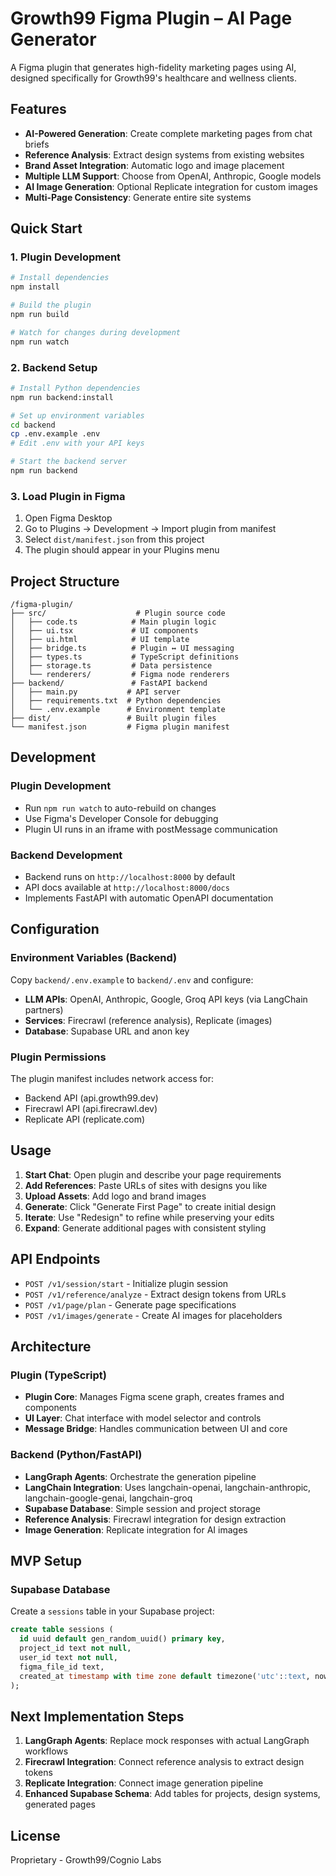 # Growth99 Figma Plugin – AI Page Generator

A Figma plugin that generates high-fidelity marketing pages using AI, designed specifically for Growth99's healthcare and wellness clients.

## Features

- **AI-Powered Generation**: Create complete marketing pages from chat briefs
- **Reference Analysis**: Extract design systems from existing websites
- **Brand Asset Integration**: Automatic logo and image placement
- **Multiple LLM Support**: Choose from OpenAI, Anthropic, Google models
- **AI Image Generation**: Optional Replicate integration for custom images
- **Multi-Page Consistency**: Generate entire site systems

## Quick Start

### 1. Plugin Development

```bash
# Install dependencies
npm install

# Build the plugin
npm run build

# Watch for changes during development
npm run watch
```

### 2. Backend Setup

```bash
# Install Python dependencies
npm run backend:install

# Set up environment variables
cd backend
cp .env.example .env
# Edit .env with your API keys

# Start the backend server
npm run backend
```

### 3. Load Plugin in Figma

1. Open Figma Desktop
2. Go to Plugins → Development → Import plugin from manifest
3. Select `dist/manifest.json` from this project
4. The plugin should appear in your Plugins menu

## Project Structure

```
/figma-plugin/
├── src/                    # Plugin source code
│   ├── code.ts            # Main plugin logic
│   ├── ui.tsx             # UI components
│   ├── ui.html            # UI template
│   ├── bridge.ts          # Plugin ↔ UI messaging
│   ├── types.ts           # TypeScript definitions
│   ├── storage.ts         # Data persistence
│   └── renderers/         # Figma node renderers
├── backend/               # FastAPI backend
│   ├── main.py           # API server
│   ├── requirements.txt  # Python dependencies
│   └── .env.example      # Environment template
├── dist/                 # Built plugin files
└── manifest.json         # Figma plugin manifest
```

## Development

### Plugin Development
- Run `npm run watch` to auto-rebuild on changes
- Use Figma's Developer Console for debugging
- Plugin UI runs in an iframe with postMessage communication

### Backend Development
- Backend runs on `http://localhost:8000` by default
- API docs available at `http://localhost:8000/docs`
- Implements FastAPI with automatic OpenAPI documentation

## Configuration

### Environment Variables (Backend)

Copy `backend/.env.example` to `backend/.env` and configure:

- **LLM APIs**: OpenAI, Anthropic, Google, Groq API keys (via LangChain partners)
- **Services**: Firecrawl (reference analysis), Replicate (images)
- **Database**: Supabase URL and anon key

### Plugin Permissions

The plugin manifest includes network access for:
- Backend API (api.growth99.dev)
- Firecrawl API (api.firecrawl.dev)  
- Replicate API (replicate.com)

## Usage

1. **Start Chat**: Open plugin and describe your page requirements
2. **Add References**: Paste URLs of sites with designs you like
3. **Upload Assets**: Add logo and brand images
4. **Generate**: Click "Generate First Page" to create initial design
5. **Iterate**: Use "Redesign" to refine while preserving your edits
6. **Expand**: Generate additional pages with consistent styling

## API Endpoints

- `POST /v1/session/start` - Initialize plugin session
- `POST /v1/reference/analyze` - Extract design tokens from URLs
- `POST /v1/page/plan` - Generate page specifications
- `POST /v1/images/generate` - Create AI images for placeholders

## Architecture

### Plugin (TypeScript)
- **Plugin Core**: Manages Figma scene graph, creates frames and components
- **UI Layer**: Chat interface with model selector and controls
- **Message Bridge**: Handles communication between UI and core

### Backend (Python/FastAPI)
- **LangGraph Agents**: Orchestrate the generation pipeline
- **LangChain Integration**: Uses langchain-openai, langchain-anthropic, langchain-google-genai, langchain-groq
- **Supabase Database**: Simple session and project storage
- **Reference Analysis**: Firecrawl integration for design extraction  
- **Image Generation**: Replicate integration for AI images

## MVP Setup

### Supabase Database
Create a `sessions` table in your Supabase project:
```sql
create table sessions (
  id uuid default gen_random_uuid() primary key,
  project_id text not null,
  user_id text not null,
  figma_file_id text,
  created_at timestamp with time zone default timezone('utc'::text, now()) not null
);
```

## Next Implementation Steps

1. **LangGraph Agents**: Replace mock responses with actual LangGraph workflows
2. **Firecrawl Integration**: Connect reference analysis to extract design tokens
3. **Replicate Integration**: Connect image generation pipeline
4. **Enhanced Supabase Schema**: Add tables for projects, design systems, generated pages

## License

Proprietary - Growth99/Cognio Labs


